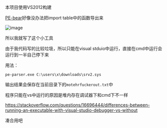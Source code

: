 本项目使用VS2012构建

[PE-bear](https://github.com/hasherezade/pe-bear-releases)好像没办法把import table中的函数导出来

![image](https://user-images.githubusercontent.com/106856146/171994056-102b6834-f6ce-4957-a27d-530f2c126f14.png)

所以我就写了这个小工具

由于我代码写的比较垃圾，所以只能在visual stduio中运行，直接在cmd中运行会运行到一半自己停下来

用法：
```
pe-parser.exe C:\users\x\downloads\srv2.sys
```

输出结果会保存在当前目录下的`motehrfuckerout.txt`中

程序只能在vs中运行的原因是堆内存在调试器下和cmd下不一样

https://stackoverflow.com/questions/16696444/differences-between-running-an-executable-with-visual-studio-debugger-vs-without

凑合用吧
